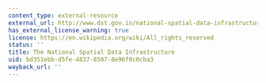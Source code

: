 ```yaml
---
content_type: external-resource
external_url: http://www.dst.gov.in/national-spatial-data-infrastructure
has_external_license_warning: true
license: https://en.wikipedia.org/wiki/All_rights_reserved
status: ''
title: The National Spatial Data Infrastructure
uid: bd351ebb-d5fe-4837-8507-8e96f0c0cba3
wayback_url: ''
---
```

